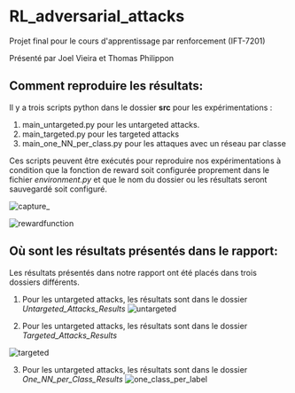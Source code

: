 # RL_adversarial_attacks

Projet final pour le cours d'apprentissage par renforcement (IFT-7201)

Présenté par Joel Vieira et Thomas Philippon

## Comment reproduire les résultats:  

Il y a trois scripts python dans le dossier **src** pour les expérimentations : 
 1. main_untargeted.py pour les untargeted attacks.
 2. main_targeted.py pour les targeted attacks
 3. main_one_NN_per_class.py pour les attaques avec un réseau par classe

Ces scripts peuvent être exécutés pour reproduire nos expérimentations à condition que la fonction de reward soit configurée proprement dans le fichier *environment.py* et que le nom du dossier ou les résultats seront sauvegardé soit configuré. 

![capture_](https://user-images.githubusercontent.com/25388214/102563062-7e247780-40a6-11eb-9e64-c35dcb677593.PNG)

![rewardfunction](https://user-images.githubusercontent.com/25388214/102563238-d0659880-40a6-11eb-8d8c-23f5382f7db2.PNG)

## Où sont les résultats présentés dans le rapport:

Les résultats présentés dans notre rapport ont été placés dans trois dossiers différents.

1. Pour les untargeted attacks, les résultats sont dans le dossier *Untargeted_Attacks_Results*
![untargeted](https://user-images.githubusercontent.com/25388214/102561756-829b6100-40a3-11eb-978d-7b8d5cb893d7.PNG)

2. Pour les untargeted attacks, les résultats sont dans le dossier *Targeted_Attacks_Results*

![targeted](https://user-images.githubusercontent.com/25388214/102561753-80d19d80-40a3-11eb-90c2-02e9660fc74c.PNG)

3. Pour les untargeted attacks, les résultats sont dans le dossier *One_NN_per_Class_Results*
![one_class_per_label](https://user-images.githubusercontent.com/25388214/102561747-7dd6ad00-40a3-11eb-8988-28319ab0c62b.PNG)


